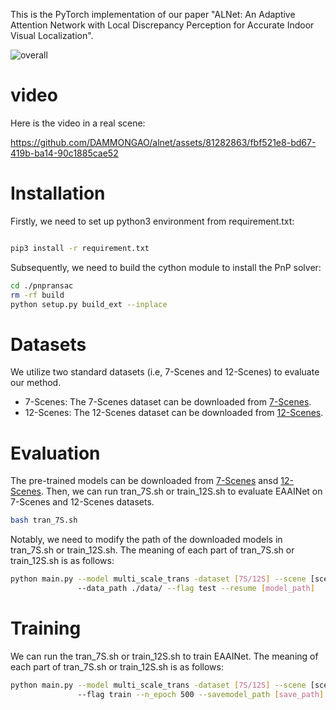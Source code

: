 This is the PyTorch implementation of our paper "ALNet: An Adaptive Attention Network with Local Discrepancy Perception for Accurate Indoor Visual Localization".

![overall](https://github.com/DAMMONGAO/alnet/assets/81282863/fbf01dd1-7a30-49ad-ba15-bb5744c4667f)

# video
Here is the video in a real scene:

https://github.com/DAMMONGAO/alnet/assets/81282863/fbf521e8-bd67-419b-ba14-90c1885cae52



# Installation
Firstly, we need to set up python3 environment from requirement.txt:

```bash

pip3 install -r requirement.txt 
```

Subsequently, we need to build the cython module to install the PnP solver:
```bash
cd ./pnpransac
rm -rf build
python setup.py build_ext --inplace
```

# Datasets
We utilize two standard datasets (i.e, 7-Scenes and 12-Scenes) to evaluate our method.
- 7-Scenes: The 7-Scenes dataset can be downloaded from [7-Scenes](https://www.microsoft.com/en-us/research/project/rgb-d-dataset-7-scenes/).
- 12-Scenes: The 12-Scenes dataset can be downloaded from [12-Scenes](https://graphics.stanford.edu/projects/reloc/).

# Evaluation
The pre-trained models can be downloaded from [7-Scenes](https://1drv.ms/u/s!AsLK4P4ia2R9biMdEyi_uQ-0No0?e=kLSPnh) ansd [12-Scenes](https://1drv.ms/u/s!AsLK4P4ia2R9bzafAEnZlrXiXsU?e=KF0AyW).
Then, we can run tran_7S.sh or train_12S.sh to evaluate EAAINet on 7-Scenes and 12-Scenes datasets. 
```bash
bash tran_7S.sh
```
Notably, we need to modify the path of the downloaded models in tran_7S.sh or train_12S.sh. 
The meaning of each part of tran_7S.sh or train_12S.sh is as follows:
```bash
python main.py --model multi_scale_trans -dataset [7S/12S] --scene [scene name, such as chess] 
               --data_path ./data/ --flag test --resume [model_path]
```

# Training
We can run the tran_7S.sh or train_12S.sh to train EAAINet.
The meaning of each part of tran_7S.sh or train_12S.sh is as follows:
```bash
python main.py --model multi_scale_trans -dataset [7S/12S] --scene [scene name, such as chess] --data_path ./data/ 
               --flag train --n_epoch 500 --savemodel_path [save_path]
```
